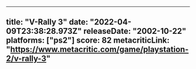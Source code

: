 
---
title: "V-Rally 3"
date: "2022-04-09T23:38:28.973Z"
releaseDate: "2002-10-22"
platforms: ["ps2"]
score: 82
metacriticLink: "https://www.metacritic.com/game/playstation-2/v-rally-3"
---

